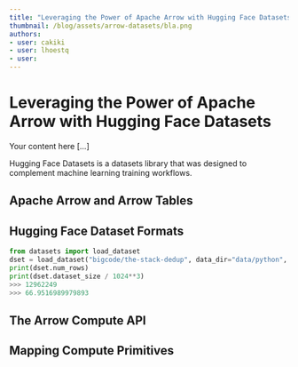 ```yaml
---
title: "Leveraging the Power of Apache Arrow with Hugging Face Datasets" 
thumbnail: /blog/assets/arrow-datasets/bla.png
authors:
- user: cakiki
- user: lhoestq
- user: 
---
```


# Leveraging the Power of Apache Arrow with Hugging Face Datasets

<!-- {blog_metadata} -->
<!-- {authors} -->

Your content here [...]

Hugging Face Datasets is a datasets library that was designed to complement machine learning training workflows.

## Apache Arrow and Arrow Tables

## Hugging Face Dataset Formats

```python
from datasets import load_dataset
dset = load_dataset("bigcode/the-stack-dedup", data_dir="data/python", split="train")
print(dset.num_rows)
print(dset.dataset_size / 1024**3)
>>> 12962249
>>> 66.9516989979893
```
## The Arrow Compute API

## Mapping Compute Primitives
